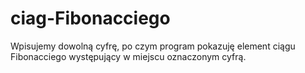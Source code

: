 # ciag-Fibonacciego
Wpisujemy dowolną cyfrę, po czym program pokazuję element ciągu Fibonacciego występujący w miejscu oznaczonym cyfrą. 
